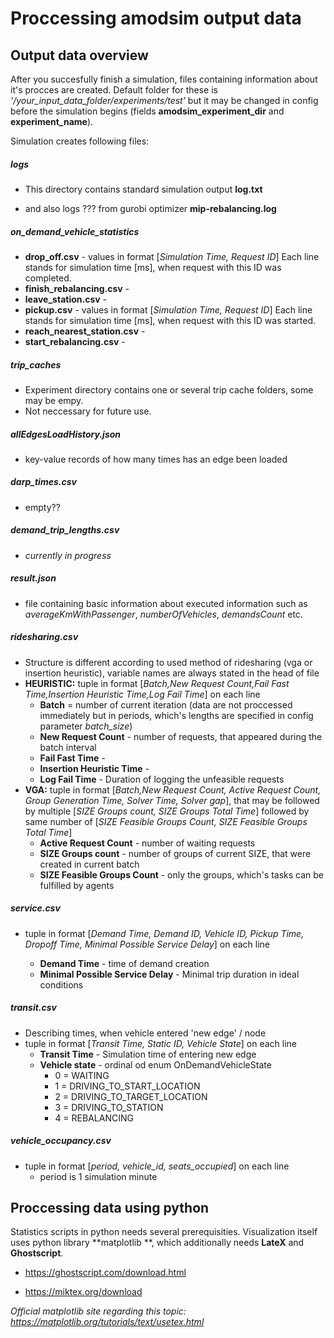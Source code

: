 <!--
Copyright (c) 2021 Czech Technical University in Prague.

This file is part of Amodsim project.

This program is free software: you can redistribute it and/or modify
it under the terms of the GNU Lesser General Public License as published by
the Free Software Foundation, either version 3 of the License, or
(at your option) any later version.

This program is distributed in the hope that it will be useful,
but WITHOUT ANY WARRANTY; without even the implied warranty of
MERCHANTABILITY or FITNESS FOR A PARTICULAR PURPOSE.  See the
GNU Lesser General Public License for more details.

You should have received a copy of the GNU Lesser General Public License
along with this program. If not, see <http://www.gnu.org/licenses/>.
-->
# Proccessing amodsim output data



## Output data overview 

After you succesfully finish a simulation, files containing information about it's procces are created. Default folder for these is *'/your_input_data_folder/experiments/test'* but it may be changed in config before the simulation begins (fields **amodsim_experiment_dir** and **experiment_name**). 

Simulation creates following files:



##### logs

* This directory contains standard simulation output **log.txt** 

* and also logs ??? from gurobi optimizer **mip-rebalancing.log**

  

##### on_demand_vehicle_statistics	

*  **drop_off.csv** - values in format [*Simulation Time, Request ID*]  Each line stands for  simulation time [ms], when request with this ID was completed.
* **finish_rebalancing.csv** - 
* **leave_station.csv** - 
* **pickup.csv** - values in format [*Simulation Time, Request ID*] Each line stands for  simulation time [ms], when  request with this ID was started.
* **reach_nearest_station.csv** - 
* **start_rebalancing.csv**  - 



##### trip_caches

- Experiment directory contains one or several trip cache folders, some may be empy. 
- Not neccessary for future use.



##### allEdgesLoadHistory.json

- key-value records of how many times has an edge been loaded



##### darp_times.csv

- empty??



##### demand_trip_lengths.csv

* *currently in progress*



##### result.json

* file containing basic information about executed information such as *averageKmWithPassenger*, *numberOfVehicles*, *demandsCount* etc.



##### ridesharing.csv

* Structure is different according to used method of ridesharing (vga or insertion heuristic), variable names are always stated in the head of file
* **HEURISTIC:** tuple in format [*Batch,New Request Count,Fail Fast Time,Insertion Heuristic Time,Log Fail Time*] on each line
  * **Batch** = number of current iteration (data are not proccessed immediately but in periods, which's lengths are specified in config parameter *batch_size*)
  * **New Request Count** - number of requests, that appeared during the batch interval
  * **Fail Fast Time** - 
  * **Insertion Heuristic Time** - 
  * **Log Fail Time** - Duration of logging the unfeasible requests
* **VGA:** tuple in format [*Batch,New Request Count, Active Request Count, Group Generation Time, Solver Time, Solver gap*], that may be followed by multiple [*SIZE Groups count, SIZE Groups Total Time*] followed by same number of [*SIZE Feasible Groups Count, SIZE Feasible Groups Total Time*]
  * **Active Request Count** - number of waiting requests
  * **SIZE Groups count**  - number of groups of current SIZE, that were created in current batch
  * **SIZE Feasible Groups Count** - only the groups, which's tasks can be fulfilled by agents 



##### service.csv

* tuple in format [*Demand Time, Demand ID, Vehicle ID, Pickup Time, Dropoff Time, Minimal Possible Service Delay*] on each line

  * **Demand Time** - time of demand creation
  * **Minimal Possible Service Delay** - Minimal trip duration in ideal conditions

  

##### transit.csv

* Describing times, when vehicle entered 'new edge' / node
* tuple in format [*Transit Time, Static ID, Vehicle State*] on each line
  * **Transit Time** - Simulation time of entering new edge
  * **Vehicle state** - ordinal od enum OnDemandVehicleState 
    * 0 = WAITING
    * 1 = DRIVING_TO_START_LOCATION
    * 2 = DRIVING_TO_TARGET_LOCATION
    * 3 = DRIVING_TO_STATION
    * 4 = REBALANCING



##### vehicle_occupancy.csv

* tuple in format [*period, vehicle_id, seats_occupied*] on each line
  * period is 1 simulation minute





## Proccessing data using python

Statistics scripts in python needs several prerequisities. Visualization itself uses python library **matplotlib **, which additionally needs **LateX** and **Ghostscript**.

* https://ghostscript.com/download.html

* https://miktex.org/download

*Official matplotlib site regarding this topic: https://matplotlib.org/tutorials/text/usetex.html*


